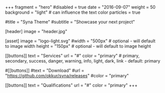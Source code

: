 +++
fragment = "hero"
#disabled = true
date = "2016-09-07"
weight = 50
background = "light" # can influence the text color
particles = true

#title = "Syna Theme"
#subtitle = "Showcase your next project"

[header]
  image = "header.jpg"

[asset]
  image = "logo-light.svg"
  #width = "500px" # optional - will default to image width
  height = "150px" # optional - will default to image height

[[buttons]]
  text = "Services"
  url = "#"
  color = "primary" # primary, secondary, success, danger, warning, info, light, dark, link - default: primary

#[[buttons]]
  #text = "Download"
  #url = "https://github.com/okkur/syna/releases"
  #color = "primary"

[[buttons]]
  text = "Qualifications"
  url = "#"
  color = "primary"
+++
